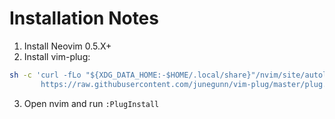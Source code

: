 # Installation Notes

1. Install Neovim 0.5.X+
2. Install vim-plug:
```sh
sh -c 'curl -fLo "${XDG_DATA_HOME:-$HOME/.local/share}"/nvim/site/autoload/plug.vim --create-dirs \
       https://raw.githubusercontent.com/junegunn/vim-plug/master/plug.vim'
```
3. Open nvim and run `:PlugInstall`

